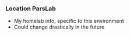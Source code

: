 ### Location ParsLab

 * My homelab info, specific to this environment
 * Could change drastically in the future

